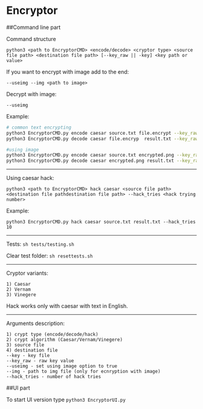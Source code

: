 # Encryptor
##Command line part

Command structure

`python3 <path to EncryptorCMD> <encode/decode> <cryptor type> <source file path> <destination file path> [--key_raw || -key] <key path or value> `

If you want to encrypt with image add to the end:

`--useimg --img <path to image>`

Decrypt with image:

`--useimg`

Example:
```bash
# common text encrypting
python3 EncryptorCMD.py encode caesar source.txt file.encrypt --key_raw asdf
python3 EncryptorCMD.py decode caesar file.encryp  result.txt --key_raw asdf

#using image
python3 EncryptorCMD.py encode caesar source.txt encrypted.png --key_raw asdf --useimg --img pict.png
python3 EncryptorCMD.py decode caesar encrypted.png result.txt --key_raw asdf --useimg
```

***

Using caesar hack:

`python3 <path to EncryptorCMD> hack caesar <source file path> <destination file pathdestination file path> --hack_tries <hack trying number>`

Example:

`python3 EncryptorCMD.py hack caesar source.txt result.txt --hack_tries 10`

***

Tests:
`sh tests/testing.sh`

Clear test folder:
`sh resettests.sh`

***

Cryptor variants:
```text
1) Caesar
2) Vernam
3) Vinegere
```

Hack works only with caesar with text in English.

***

Arguments description:
```text
1) crypt type (encode/decode/hack)
2) crypt algorithm (Caesar/Vernam/Vinegere)
3) source file
4) destination file
--key - key file
--key_raw - raw key value
--useimg - set using image option to true
--img - path to img file (only for ecnryption with image)
--hack_tries - number of hack tries
```

##UI part

To start UI version type
`python3 EncryptorUI.py`
